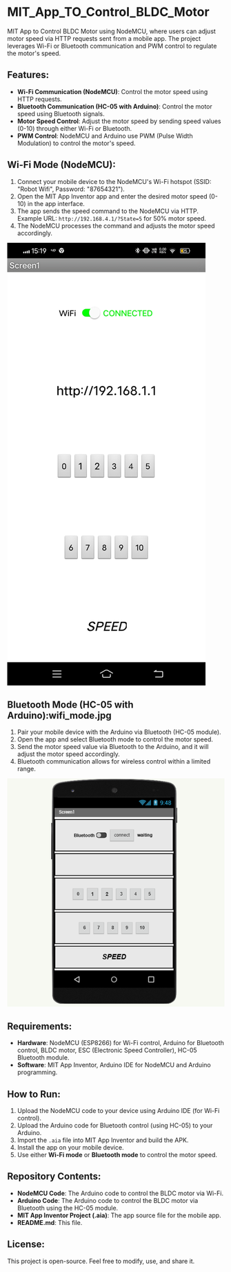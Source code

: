 # MIT_App_TO_Control_BLDC_Motor

MIT App to Control BLDC Motor using NodeMCU, where users can adjust motor speed via HTTP requests sent from a mobile app. The project leverages Wi-Fi or Bluetooth communication and PWM control to regulate the motor's speed.

## Features:
- **Wi-Fi Communication (NodeMCU)**: Control the motor speed using HTTP requests.
- **Bluetooth Communication (HC-05 with Arduino)**: Control the motor speed using Bluetooth signals.
- **Motor Speed Control**: Adjust the motor speed by sending speed values (0-10) through either Wi-Fi or Bluetooth.
- **PWM Control**: NodeMCU and Arduino use PWM (Pulse Width Modulation) to control the motor's speed.

## Wi-Fi Mode (NodeMCU):
1. Connect your mobile device to the NodeMCU's Wi-Fi hotspot (SSID: "Robot Wifi", Password: "87654321").
2. Open the MIT App Inventor app and enter the desired motor speed (0-10) in the app interface.
3. The app sends the speed command to the NodeMCU via HTTP. Example URL: `http://192.168.4.1/?State=5` for 50% motor speed.
4. The NodeMCU processes the command and adjusts the motor speed accordingly.

![Wi-Fi Mode](https://github.com/indala/MIT_App_TO_Control_BLCD_Motor/blob/main/images/wifi_mode.jpg)

## Bluetooth Mode (HC-05 with Arduino):wifi_mode.jpg
1. Pair your mobile device with the Arduino via Bluetooth (HC-05 module).
2. Open the app and select Bluetooth mode to control the motor speed.
3. Send the motor speed value via Bluetooth to the Arduino, and it will adjust the motor speed accordingly.
4. Bluetooth communication allows for wireless control within a limited range.

![Bluetooth Mode](https://github.com/indala/MIT_App_TO_Control_BLCD_Motor/blob/main/images/bluetooth_mode.png)

## Requirements:
- **Hardware**: NodeMCU (ESP8266) for Wi-Fi control, Arduino for Bluetooth control, BLDC motor, ESC (Electronic Speed Controller), HC-05 Bluetooth module.
- **Software**: MIT App Inventor, Arduino IDE for NodeMCU and Arduino programming.

## How to Run:
1. Upload the NodeMCU code to your device using Arduino IDE (for Wi-Fi control).
2. Upload the Arduino code for Bluetooth control (using HC-05) to your Arduino.
3. Import the `.aia` file into MIT App Inventor and build the APK.
4. Install the app on your mobile device.
5. Use either **Wi-Fi mode** or **Bluetooth mode** to control the motor speed.

## Repository Contents:
- **NodeMCU Code**: The Arduino code to control the BLDC motor via Wi-Fi.
- **Arduino Code**: The Arduino code to control the BLDC motor via Bluetooth using the HC-05 module.
- **MIT App Inventor Project (.aia)**: The app source file for the mobile app.
- **README.md**: This file.

## License:
This project is open-source. Feel free to modify, use, and share it.
